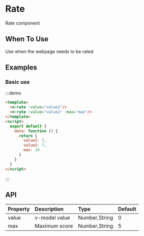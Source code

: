 # Rate
Rate component

## When To Use
Use when the webpage needs to be rated

## Examples

### Basic use

:::demo
```html
<template>
  <n-rate :value="value1"/>
  <n-rate :value="value2" :max="max"/>
</template>
<script>
  export default {
    data: function () {
      return {
        value1: 3,
        value2: 7,
        max: 10
      }
    }
  }
</script>
```
:::

## API

| Property | Description | Type | Default |
| :--- | :--- | :--- | :--- |
| value | v-model value | Number,String | 0 |
| max | Maximum score  | Number,String | 5 |